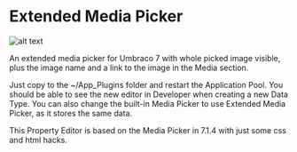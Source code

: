 Extended Media Picker
=====================

![alt text](http://our.umbraco.org/media/upload/f733f763-edc2-4a85-87be-16e16ecdb574/ExtendedMediaPicker.png)

An extended media picker for Umbraco 7 with whole picked image visible, plus the image name and a link to the image in the Media section.

Just copy to the ~/App_Plugins folder and restart the Application Pool. You should be able to see the new editor in Developer when creating a new Data Type. You can also change the built-in Media Picker to use Extended Media Picker, as it stores the same data.

This Property Editor is based on the Media Picker in 7.1.4 with just some css and html hacks.
